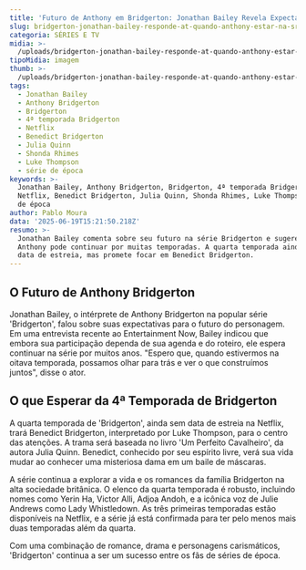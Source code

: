 ```yaml
---
title: 'Futuro de Anthony em Bridgerton: Jonathan Bailey Revela Expectativas'
slug: bridgerton-jonathan-bailey-responde-at-quando-anthony-estar-na-srie
categoria: SÉRIES E TV
midia: >-
  /uploads/bridgerton-jonathan-bailey-responde-at-quando-anthony-estar-na-srie-thumb.png
tipoMidia: imagem
thumb: >-
  /uploads/bridgerton-jonathan-bailey-responde-at-quando-anthony-estar-na-srie-thumb.png
tags:
  - Jonathan Bailey
  - Anthony Bridgerton
  - Bridgerton
  - 4ª temporada Bridgerton
  - Netflix
  - Benedict Bridgerton
  - Julia Quinn
  - Shonda Rhimes
  - Luke Thompson
  - série de época
keywords: >-
  Jonathan Bailey, Anthony Bridgerton, Bridgerton, 4ª temporada Bridgerton,
  Netflix, Benedict Bridgerton, Julia Quinn, Shonda Rhimes, Luke Thompson, série
  de época
author: Pablo Moura
data: '2025-06-19T15:21:50.218Z'
resumo: >-
  Jonathan Bailey comenta sobre seu futuro na série Bridgerton e sugere que
  Anthony pode continuar por muitas temporadas. A quarta temporada ainda não tem
  data de estreia, mas promete focar em Benedict Bridgerton.
---
```


## O Futuro de Anthony Bridgerton

Jonathan Bailey, o intérprete de Anthony Bridgerton na popular série 'Bridgerton', falou sobre suas expectativas para o futuro do personagem. Em uma entrevista recente ao Entertainment Now, Bailey indicou que embora sua participação dependa de sua agenda e do roteiro, ele espera continuar na série por muitos anos. "Espero que, quando estivermos na oitava temporada, possamos olhar para trás e ver o que construímos juntos", disse o ator.

## O que Esperar da 4ª Temporada de Bridgerton

A quarta temporada de 'Bridgerton', ainda sem data de estreia na Netflix, trará Benedict Bridgerton, interpretado por Luke Thompson, para o centro das atenções. A trama será baseada no livro 'Um Perfeito Cavalheiro', da autora Julia Quinn. Benedict, conhecido por seu espírito livre, verá sua vida mudar ao conhecer uma misteriosa dama em um baile de máscaras.

A série continua a explorar a vida e os romances da família Bridgerton na alta sociedade britânica. O elenco da quarta temporada é robusto, incluindo nomes como Yerin Ha, Victor Alli, Adjoa Andoh, e a icônica voz de Julie Andrews como Lady Whistledown. As três primeiras temporadas estão disponíveis na Netflix, e a série já está confirmada para ter pelo menos mais duas temporadas além da quarta.

Com uma combinação de romance, drama e personagens carismáticos, 'Bridgerton' continua a ser um sucesso entre os fãs de séries de época.
